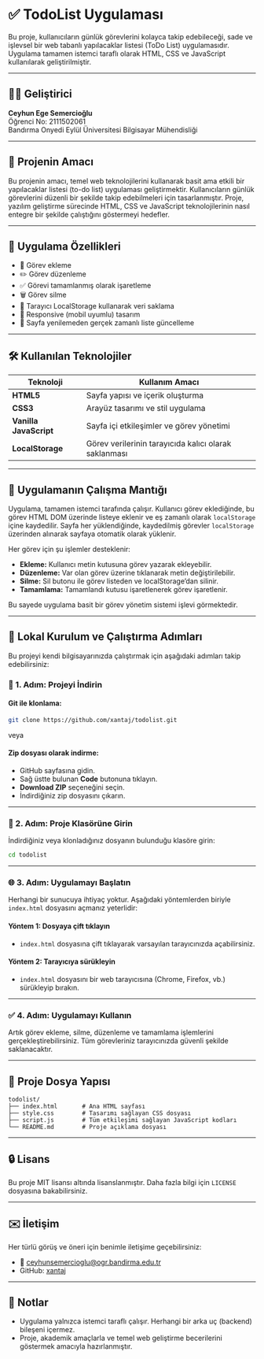 # ✅ TodoList Uygulaması

Bu proje, kullanıcıların günlük görevlerini kolayca takip edebileceği, sade ve işlevsel bir web tabanlı yapılacaklar listesi (ToDo List) uygulamasıdır. Uygulama tamamen istemci taraflı olarak HTML, CSS ve JavaScript kullanılarak geliştirilmiştir.

---

## 👨‍💻 Geliştirici

**Ceyhun Ege Semercioğlu**  
Öğrenci No: 2111502061  
Bandırma Onyedi Eylül Üniversitesi Bilgisayar Mühendisliği

---

## 🎯 Projenin Amacı

Bu projenin amacı, temel web teknolojilerini kullanarak basit ama etkili bir yapılacaklar listesi (to-do list) uygulaması geliştirmektir. Kullanıcıların günlük görevlerini düzenli bir şekilde takip edebilmeleri için tasarlanmıştır. Proje, yazılım geliştirme sürecinde HTML, CSS ve JavaScript teknolojilerinin nasıl entegre bir şekilde çalıştığını göstermeyi hedefler.

---

## 🧩 Uygulama Özellikleri

- 📝 Görev ekleme  
- ✏️ Görev düzenleme  
- ✅ Görevi tamamlanmış olarak işaretleme  
- 🗑️ Görev silme  
- 💾 Tarayıcı LocalStorage kullanarak veri saklama  
- 📱 Responsive (mobil uyumlu) tasarım  
- 🔁 Sayfa yenilemeden gerçek zamanlı liste güncelleme

---

## 🛠️ Kullanılan Teknolojiler

| Teknoloji | Kullanım Amacı |
|----------|----------------|
| **HTML5** | Sayfa yapısı ve içerik oluşturma |
| **CSS3** | Arayüz tasarımı ve stil uygulama |
| **Vanilla JavaScript** | Sayfa içi etkileşimler ve görev yönetimi |
| **LocalStorage** | Görev verilerinin tarayıcıda kalıcı olarak saklanması |

---

## 🔧 Uygulamanın Çalışma Mantığı

Uygulama, tamamen istemci tarafında çalışır. Kullanıcı görev eklediğinde, bu görev HTML DOM üzerinde listeye eklenir ve eş zamanlı olarak `localStorage` içine kaydedilir. Sayfa her yüklendiğinde, kaydedilmiş görevler `localStorage` üzerinden alınarak sayfaya otomatik olarak yüklenir.

Her görev için şu işlemler desteklenir:

- **Ekleme:** Kullanıcı metin kutusuna görev yazarak ekleyebilir.  
- **Düzenleme:** Var olan görev üzerine tıklanarak metin değiştirilebilir.  
- **Silme:** Sil butonu ile görev listeden ve localStorage’dan silinir.  
- **Tamamlama:** Tamamlandı kutusu işaretlenerek görev işaretlenir.

Bu sayede uygulama basit bir görev yönetim sistemi işlevi görmektedir.

---

## 🚀 Lokal Kurulum ve Çalıştırma Adımları

Bu projeyi kendi bilgisayarınızda çalıştırmak için aşağıdaki adımları takip edebilirsiniz:

### 🔽 1. Adım: Projeyi İndirin

#### Git ile klonlama:

```bash
git clone https://github.com/xantaj/todolist.git
```

veya

#### Zip dosyası olarak indirme:

- GitHub sayfasına gidin.
- Sağ üstte bulunan **Code** butonuna tıklayın.
- **Download ZIP** seçeneğini seçin.
- İndirdiğiniz zip dosyasını çıkarın.

---

### 📁 2. Adım: Proje Klasörüne Girin

İndirdiğiniz veya klonladığınız dosyanın bulunduğu klasöre girin:

```bash
cd todolist
```

---

### 🌐 3. Adım: Uygulamayı Başlatın

Herhangi bir sunucuya ihtiyaç yoktur. Aşağıdaki yöntemlerden biriyle `index.html` dosyasını açmanız yeterlidir:

#### Yöntem 1: Dosyaya çift tıklayın  
- `index.html` dosyasına çift tıklayarak varsayılan tarayıcınızda açabilirsiniz.

#### Yöntem 2: Tarayıcıya sürükleyin  
- `index.html` dosyasını bir web tarayıcısına (Chrome, Firefox, vb.) sürükleyip bırakın.

---

### ✅ 4. Adım: Uygulamayı Kullanın

Artık görev ekleme, silme, düzenleme ve tamamlama işlemlerini gerçekleştirebilirsiniz. Tüm görevleriniz tarayıcınızda güvenli şekilde saklanacaktır.

---

## 📂 Proje Dosya Yapısı

```
todolist/
├── index.html       # Ana HTML sayfası
├── style.css        # Tasarımı sağlayan CSS dosyası
├── script.js        # Tüm etkileşimi sağlayan JavaScript kodları
└── README.md        # Proje açıklama dosyası
```

---

## 🔒 Lisans

Bu proje MIT lisansı altında lisanslanmıştır. Daha fazla bilgi için `LICENSE` dosyasına bakabilirsiniz.

---

## ✉️ İletişim

Her türlü görüş ve öneri için benimle iletişime geçebilirsiniz:

- 📧 ceyhunsemercioglu@ogr.bandirma.edu.tr
- GitHub: [xantaj](https://github.com/xantaj)

---

## 📌 Notlar

- Uygulama yalnızca istemci taraflı çalışır. Herhangi bir arka uç (backend) bileşeni içermez.
- Proje, akademik amaçlarla ve temel web geliştirme becerilerini göstermek amacıyla hazırlanmıştır.
